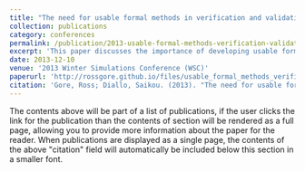 ```yaml
---
title: "The need for usable formal methods in verification and validation"
collection: publications
category: conferences
permalink: /publication/2013-usable-formal-methods-verification-validation
excerpt: 'This paper discusses the importance of developing usable formal methods for verification and validation in simulation and modeling.'
date: 2013-12-10
venue: '2013 Winter Simulations Conference (WSC)'
paperurl: 'http://rossgore.github.io/files/usable_formal_methods_verification_validation.pdf'
citation: 'Gore, Ross; Diallo, Saikou. (2013). "The need for usable formal methods in verification and validation". <i>2013 Winter Simulations Conference (WSC)</i>, 1257-1268.'
---
```

The contents above will be part of a list of publications, if the user clicks the link for the publication than the contents of section will be rendered as a full page, allowing you to provide more information about the paper for the reader. When publications are displayed as a single page, the contents of the above "citation" field will automatically be included below this section in a smaller font.